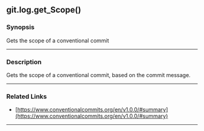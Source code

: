 git.log.get_Scope()
-------------------

### Synopsis
Gets the scope of a conventional commit

---

### Description

Gets the scope of a conventional commit, based on the commit message.

---

### Related Links
* [https://www.conventionalcommits.org/en/v1.0.0/#summary](https://www.conventionalcommits.org/en/v1.0.0/#summary)

---

